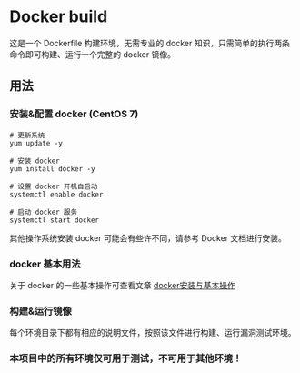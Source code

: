 # Docker build

这是一个 Dockerfile 构建环境，无需专业的 docker 知识，只需简单的执行两条命令即可构建、运行一个完整的 docker 镜像。

## 用法

### 安装&配置 docker (CentOS 7)

```
# 更新系统
yum update -y

# 安装 docker
yum install docker -y

# 设置 docker 开机自启动
systemctl enable docker

# 启动 docker 服务
systemctl start docker
```

其他操作系统安装 docker 可能会有些许不同，请参考 Docker 文档进行安装。

### docker 基本用法

关于 docker 的一些基本操作可查看文章 [docker安装与基本操作](https://lyxw.github.io/archivers/Docker%E5%AE%89%E8%A3%85%E4%B8%8E%E5%9F%BA%E6%9C%AC%E6%93%8D%E4%BD%9C)

### 构建&运行镜像

每个环境目录下都有相应的说明文件，按照该文件进行构建、运行漏洞测试环境。

### 本项目中的所有环境仅可用于测试，不可用于其他环境！
